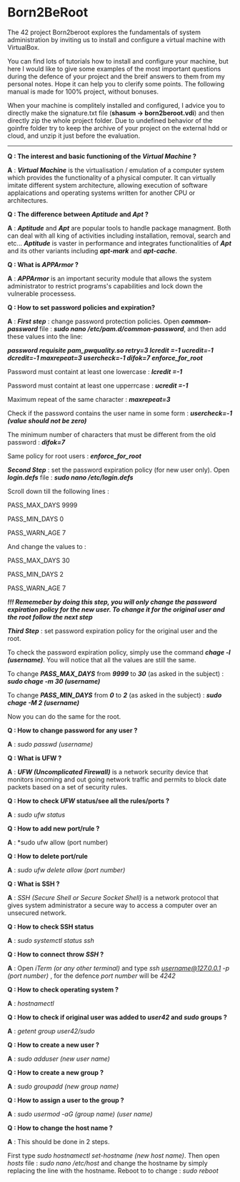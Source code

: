 # Born2BeRoot

The 42 project Born2beroot explores the fundamentals of system administration by inviting us to install and configure a virtual machine with VirtualBox.

You can find lots of tutorials how to install and configure your machine, but here I would like to give some examples of the most important questions during the defence of your project and the breif answers to them from my personal notes. Hope it can help you to clerify some points. The following manual is made for 100% project, without bonuses.


When your machine is complitely installed and configured, I advice you to directly make the signature.txt file (**shasum -> born2beroot.vdi**) and then directly zip the whole project folder. Due to undefined behavior of the goinfre folder try to keep the archive of your project on the external hdd or cloud, and unzip it just before the evaluation. 

-----------------------------------------------------------------------------------------------------------------------------------------------------------

**Q : The interest and basic functioning of the ***Virtual Machine*** ?**

**A** : ***Virtual Machine*** is the virtualisation / emulation of a computer system which provides the functionality of a physical computer. It can virtually imitate different system architecture, allowing execution  of software applaications and operating systems written for another CPU or architectures.

**Q : The difference between ***Aptitude*** and ***Apt*** ?**

**A** : ***Aptitude*** and ***Apt*** are popular tools to handle package managment. Both can deal with all king of activities including installation, removal, search and etc... ***Aptitude*** is vaster in performance and integrates functionalities of ***Apt*** and its other variants including ***apt-mark*** and ***apt-cache***.

**Q : What is ***APPArmor*** ?**

**A** :  ***APPArmor*** is an important security module that allows the system administrator to restrict programs's capabilities and lock down the vulnerable processess.

**Q : How to set password policies and expiration?**

**A** : ***First step*** : change password protection policies. 
Open  ***common-password*** file :  ***sudo nano /etc/pam.d/common-password***, and then add these values into the line:

***password    requisite         pam_pwquality.so retry=3 lcredit =-1 ucredit=-1 dcredit=-1 maxrepeat=3 usercheck=-1 difok=7 enforce_for_root***

Password must containt at least one lowercase : ***lcredit =-1***

Password must containt at least one upperrcase : ***ucredit =-1***

Maximum repeat of the same character : ***maxrepeat=3***

Check if the password contains the user name in some form : ***usercheck=-1 (value should not be zero)*** 

The minimum number of characters that must be different from the old password : ***difok=7***

Same policy for root users : ***enforce_for_root***

***Second Step*** : set the password expiration policy (for new user only).
Open ***login.defs*** file : ***sudo nano /etc/login.defs***

Scroll down till the following lines :

PASS_MAX_DAYS 9999

PASS_MIN_DAYS 0

PASS_WARN_AGE 7

And change the values to :

PASS_MAX_DAYS 30

PASS_MIN_DAYS 2

PASS_WARN_AGE 7

***!!! Rememeber by doing this step, you will only change the password expiration policy for the new user. To change it for the original user and the root follow the next step***

***Third Step*** : set password expiration policy for the original user and the root.

To check the password expiration policy, simply use the command ***chage -l (username)***. You will notice that all the values are still the same.

To change ***PASS_MAX_DAYS*** from ***9999*** to ***30*** (as asked in the subject) : ***sudo chage -m 30 (username)***

To change ***PASS_MIN_DAYS*** from ***0*** to ***2*** (as asked in the subject) : ***sudo chage -M 2 (username)***

Now you can do the same for the root.

**Q : How to change password for any user ?**

**A** : *sudo passwd (username)*

**Q : What is UFW ?**

**A** : ***UFW (Uncomplicated Firewall)*** is a network security device that monitors incoming and out going network traffic and permits to block date packets based on a set of security rules.

**Q : How to check  *UFW* status/see all the rules/ports ?**

**A** : *sudo ufw status*

**Q : How to add new port/rule ?**

**A** : *sudo ufw allow (port number) 

**Q : How to delete port/rule** 

**A** : *sudo ufw delete allow (port number)*

**Q : What is SSH ?**

**A** : *SSH (Secure Shell or Secure Socket Shell)* is a network protocol that gives system administrator  a secure way to access a computer over an unsecured network. 

**Q : How to check SSH status**

**A** : *sudo systemctl status ssh*

**Q : How to connect throw *SSH* ?**

**A** : Open *iTerm (or any other terminal)* and type *ssh username@127.0.0.1 -p (port number)* , for the defence *port number* will be *4242*

**Q : How to check operating system ?**

**A** : *hostnamectl*

**Q : How to check if original user was added to *user42* and *sudo* groups ?**

**A** : *getent group user42/sudo*

**Q : How to create a new user ?**

**A** : *sudo adduser (new user name)*

**Q : How to create a new group ?**

**A** : *sudo groupadd (new group name)*

**Q : How to assign a user to the group ?**

**A** : *sudo usermod -aG (group name) (user name)*

**Q : How to change the host name ?**

**A** : This should be done in 2 steps.

First type *sudo hostnamectl set-hostname (new host name)*. Then open *hosts* file : *sudo nano /etc/host* and change the hostname by simply replacing the line with the hostname. Reboot to to change : *sudo reboot*



